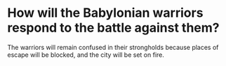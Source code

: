 # How will the Babylonian warriors respond to the battle against them?

The warriors will remain confused in their strongholds because places of escape will be blocked, and the city will be set on fire.
